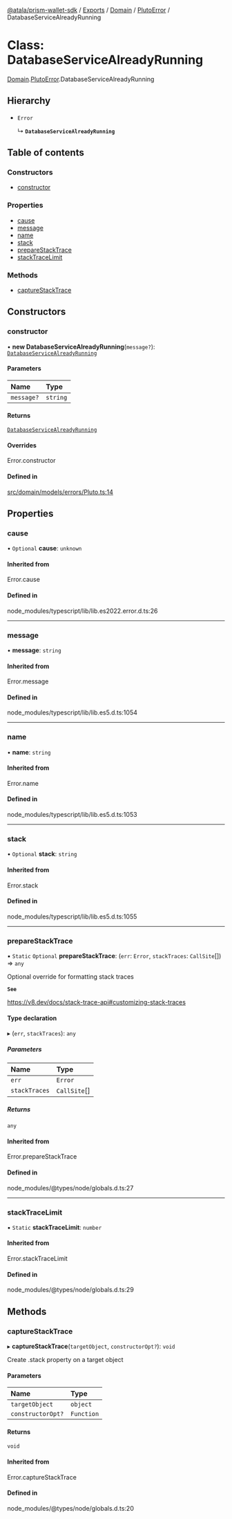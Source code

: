 [@atala/prism-wallet-sdk](../README.md) / [Exports](../modules.md) / [Domain](../modules/Domain.md) / [PlutoError](../modules/Domain.PlutoError.md) / DatabaseServiceAlreadyRunning

# Class: DatabaseServiceAlreadyRunning

[Domain](../modules/Domain.md).[PlutoError](../modules/Domain.PlutoError.md).DatabaseServiceAlreadyRunning

## Hierarchy

- `Error`

  ↳ **`DatabaseServiceAlreadyRunning`**

## Table of contents

### Constructors

- [constructor](Domain.PlutoError.DatabaseServiceAlreadyRunning.md#constructor)

### Properties

- [cause](Domain.PlutoError.DatabaseServiceAlreadyRunning.md#cause)
- [message](Domain.PlutoError.DatabaseServiceAlreadyRunning.md#message)
- [name](Domain.PlutoError.DatabaseServiceAlreadyRunning.md#name)
- [stack](Domain.PlutoError.DatabaseServiceAlreadyRunning.md#stack)
- [prepareStackTrace](Domain.PlutoError.DatabaseServiceAlreadyRunning.md#preparestacktrace)
- [stackTraceLimit](Domain.PlutoError.DatabaseServiceAlreadyRunning.md#stacktracelimit)

### Methods

- [captureStackTrace](Domain.PlutoError.DatabaseServiceAlreadyRunning.md#capturestacktrace)

## Constructors

### constructor

• **new DatabaseServiceAlreadyRunning**(`message?`): [`DatabaseServiceAlreadyRunning`](Domain.PlutoError.DatabaseServiceAlreadyRunning.md)

#### Parameters

| Name | Type |
| :------ | :------ |
| `message?` | `string` |

#### Returns

[`DatabaseServiceAlreadyRunning`](Domain.PlutoError.DatabaseServiceAlreadyRunning.md)

#### Overrides

Error.constructor

#### Defined in

[src/domain/models/errors/Pluto.ts:14](https://github.com/hyperledger/identus-edge-agent-sdk-ts/blob/47157819fe5d19bccc5fcc542e98f32706bff6c2/src/domain/models/errors/Pluto.ts#L14)

## Properties

### cause

• `Optional` **cause**: `unknown`

#### Inherited from

Error.cause

#### Defined in

node_modules/typescript/lib/lib.es2022.error.d.ts:26

___

### message

• **message**: `string`

#### Inherited from

Error.message

#### Defined in

node_modules/typescript/lib/lib.es5.d.ts:1054

___

### name

• **name**: `string`

#### Inherited from

Error.name

#### Defined in

node_modules/typescript/lib/lib.es5.d.ts:1053

___

### stack

• `Optional` **stack**: `string`

#### Inherited from

Error.stack

#### Defined in

node_modules/typescript/lib/lib.es5.d.ts:1055

___

### prepareStackTrace

▪ `Static` `Optional` **prepareStackTrace**: (`err`: `Error`, `stackTraces`: `CallSite`[]) => `any`

Optional override for formatting stack traces

**`See`**

https://v8.dev/docs/stack-trace-api#customizing-stack-traces

#### Type declaration

▸ (`err`, `stackTraces`): `any`

##### Parameters

| Name | Type |
| :------ | :------ |
| `err` | `Error` |
| `stackTraces` | `CallSite`[] |

##### Returns

`any`

#### Inherited from

Error.prepareStackTrace

#### Defined in

node_modules/@types/node/globals.d.ts:27

___

### stackTraceLimit

▪ `Static` **stackTraceLimit**: `number`

#### Inherited from

Error.stackTraceLimit

#### Defined in

node_modules/@types/node/globals.d.ts:29

## Methods

### captureStackTrace

▸ **captureStackTrace**(`targetObject`, `constructorOpt?`): `void`

Create .stack property on a target object

#### Parameters

| Name | Type |
| :------ | :------ |
| `targetObject` | `object` |
| `constructorOpt?` | `Function` |

#### Returns

`void`

#### Inherited from

Error.captureStackTrace

#### Defined in

node_modules/@types/node/globals.d.ts:20
